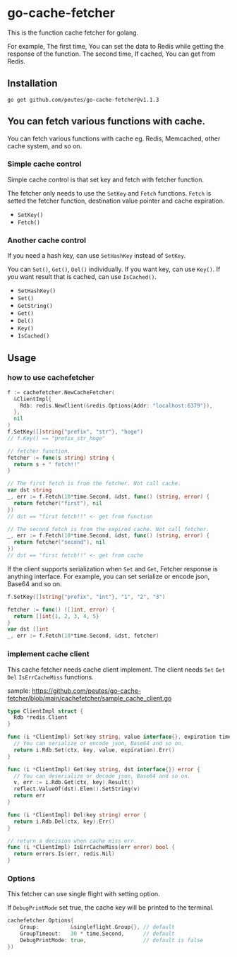 # go-cache-fetcher

This is the function cache fetcher for golang.

For example, The first time, You can set the data to Redis while getting the response of the function.
The second time, If cached, You can get from Redis.


## Installation

```
go get github.com/peutes/go-cache-fetcher@v1.1.3
```

## You can fetch various functions with cache.

You can fetch various functions with cache eg. Redis, Memcached, other cache system, and so on.

### Simple cache control

Simple cache control is that set key and fetch with fetcher function.

The fetcher only needs to use the `SetKey` and `Fetch` functions.
`Fetch` is setted the fetcher function, destination value pointer and cache expiration.  

- `SetKey()`
- `Fetch()`

### Another cache control
If you need a hash key, can use `SetHashKey` instead of `SetKey`.

You can `Set()`, `Get()`, `Del()` individually. If you want key, can use `Key()`. If you want result that is cached, can use `IsCached()`.

- `SetHashKey()`
- `Set()`
- `GetString()`
- `Get()`
- `Del()`
- `Key()`
- `IsCached()`


## Usage

### how to use cachefetcher

```go
f := cachefetcher.NewCacheFetcher(
  &ClientImpl{
    Rdb: redis.NewClient(&redis.Options{Addr: "localhost:6379"}),
  },
  nil
)
f.SetKey([]string{"prefix", "str"}, "hoge")
// f.Key() == "prefix_str_hoge"

// fetcher function.
fetcher := func(s string) string {
  return s + " fetch!!"
}

// The first fetch is from the fetcher. Not call cache.
var dst string
_, err := f.Fetch(10*time.Second, &dst, func() (string, error) {
  return fetcher("first"), nil
})
// dst == "first fetch!!" <- get from function

// The second fetch is from the expired cache. Not call fetcher.
_, err := f.Fetch(10*time.Second, &dst, func() (string, error) {
  return fetcher("second"), nil
})
// dst == "first fetch!!" <- get from cache

```

If the client supports serialization when `Set` and `Get`, Fetcher response is anything interface.
For example, you can set serialize or encode json, Base64 and so on.

```go
f.SetKey([]string{"prefix", "int"}, "1", "2", "3")

fetcher := func() ([]int, error) {
  return []int{1, 2, 3, 4, 5}
}
var dst []int  
_, err := f.Fetch(10*time.Second, &dst, fetcher)

```


### implement cache client

This cache fetcher needs cache client implement. The client needs `Set` `Get` `Del` `IsErrCacheMiss` functions.

sample: https://github.com/peutes/go-cache-fetcher/blob/main/cachefetcher/sample_cache_client.go

```go
type ClientImpl struct {
  Rdb *redis.Client
}

func (i *ClientImpl) Set(key string, value interface{}, expiration time.Duration) error {
  // You can serialize or encode json, Base64 and so on.
  return i.Rdb.Set(ctx, key, value, expiration).Err()
}

func (i *ClientImpl) Get(key string, dst interface{}) error {
  // You can deserialize or decode json, Base64 and so on.
  v, err := i.Rdb.Get(ctx, key).Result()
  reflect.ValueOf(dst).Elem().SetString(v)
  return err
}

func (i *ClientImpl) Del(key string) error {
  return i.Rdb.Del(ctx, key).Err()
} 

// return a decision when cache miss err.
func (i *ClientImpl) IsErrCacheMiss(err error) bool {
  return errors.Is(err, redis.Nil)
}
```

### Options

This fetcher can use single flight with setting option.

If `DebugPrintMode` set true, the cache key will be printed to the terminal.

```go
cachefetcher.Options{
	Group:          &singleflight.Group{}, // default
	GroupTimeout:   30 * time.Second,      // default
	DebugPrintMode: true,                  // default is false
})
```
